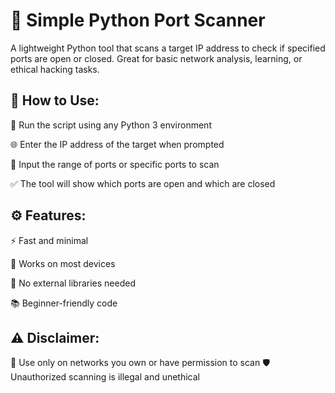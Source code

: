 # 🔎 Simple Python Port Scanner

A lightweight Python tool that scans a target IP address to check if specified ports are open or closed. Great for basic network analysis, learning, or ethical hacking tasks.

## 🚀 How to Use:
🧠 Run the script using any Python 3 environment

🌐 Enter the IP address of the target when prompted

🔢 Input the range of ports or specific ports to scan

✅ The tool will show which ports are open and which are closed

## ⚙️ Features:
⚡ Fast and minimal

📡 Works on most devices

🧰 No external libraries needed

📚 Beginner-friendly code

## ⚠️ Disclaimer:
🚫 Use only on networks you own or have permission to scan
🛡️ Unauthorized scanning is illegal and unethical
